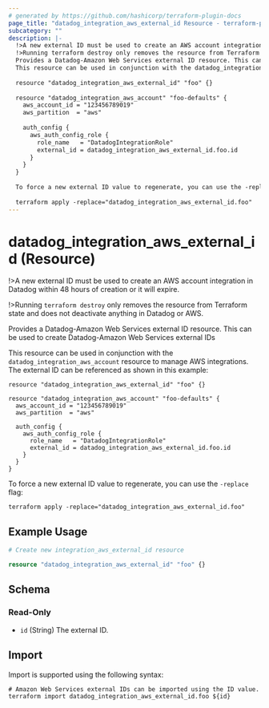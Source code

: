 ```yaml
---
# generated by https://github.com/hashicorp/terraform-plugin-docs
page_title: "datadog_integration_aws_external_id Resource - terraform-provider-datadog"
subcategory: ""
description: |-
  !>A new external ID must be used to create an AWS account integration in Datadog within 48 hours of creation or it will expire.
  !>Running terraform destroy only removes the resource from Terraform state and does not deactivate anything in Datadog or AWS.
  Provides a Datadog-Amazon Web Services external ID resource. This can be used to create Datadog-Amazon Web Services external IDs
  This resource can be used in conjunction with the datadog_integration_aws_account resource to manage AWS integrations. The external ID can be referenced as shown in this example:
  
  resource "datadog_integration_aws_external_id" "foo" {}
  
  resource "datadog_integration_aws_account" "foo-defaults" {
    aws_account_id = "123456789019"
    aws_partition  = "aws"
  
    auth_config {
      aws_auth_config_role {
        role_name   = "DatadogIntegrationRole"
        external_id = datadog_integration_aws_external_id.foo.id
      }
    }
  }
  
  To force a new external ID value to regenerate, you can use the -replace flag:
  
  terraform apply -replace="datadog_integration_aws_external_id.foo"
---
```


# datadog_integration_aws_external_id (Resource)

!>A new external ID must be used to create an AWS account integration in Datadog within 48 hours of creation or it will expire.

!>Running `terraform destroy` only removes the resource from Terraform state and does not deactivate anything in Datadog or AWS.

Provides a Datadog-Amazon Web Services external ID resource. This can be used to create Datadog-Amazon Web Services external IDs

This resource can be used in conjunction with the `datadog_integration_aws_account` resource to manage AWS integrations. The external ID can be referenced as shown in this example:

```hcl
resource "datadog_integration_aws_external_id" "foo" {}

resource "datadog_integration_aws_account" "foo-defaults" {
  aws_account_id = "123456789019"
  aws_partition  = "aws"

  auth_config {
    aws_auth_config_role {
      role_name   = "DatadogIntegrationRole"
      external_id = datadog_integration_aws_external_id.foo.id
    }
  }
}
```

To force a new external ID value to regenerate, you can use the `-replace` flag:

```shell
terraform apply -replace="datadog_integration_aws_external_id.foo"
```

## Example Usage

```terraform
# Create new integration_aws_external_id resource

resource "datadog_integration_aws_external_id" "foo" {}
```

<!-- schema generated by tfplugindocs -->
## Schema

### Read-Only

- `id` (String) The external ID.

## Import

Import is supported using the following syntax:

```shell
# Amazon Web Services external IDs can be imported using the ID value.
terraform import datadog_integration_aws_external_id.foo ${id}
```
